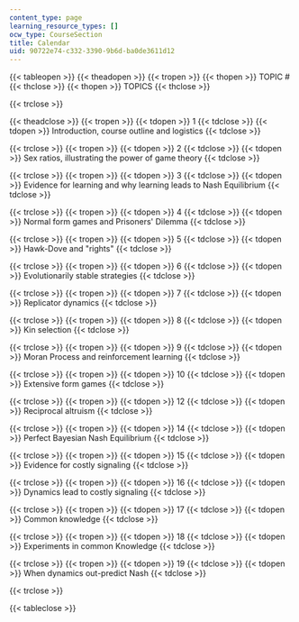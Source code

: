 ```yaml
---
content_type: page
learning_resource_types: []
ocw_type: CourseSection
title: Calendar
uid: 90722e74-c332-3390-9b6d-ba0de3611d12
---
```


{{< tableopen >}}
{{< theadopen >}}
{{< tropen >}}
{{< thopen >}}
TOPIC #
{{< thclose >}}
{{< thopen >}}
TOPICS
{{< thclose >}}

{{< trclose >}}

{{< theadclose >}}
{{< tropen >}}
{{< tdopen >}}
1
{{< tdclose >}}
{{< tdopen >}}
Introduction, course outline and logistics
{{< tdclose >}}

{{< trclose >}}
{{< tropen >}}
{{< tdopen >}}
2
{{< tdclose >}}
{{< tdopen >}}
Sex ratios, illustrating the power of game theory
{{< tdclose >}}

{{< trclose >}}
{{< tropen >}}
{{< tdopen >}}
3
{{< tdclose >}}
{{< tdopen >}}
Evidence for learning and why learning leads to Nash Equilibrium
{{< tdclose >}}

{{< trclose >}}
{{< tropen >}}
{{< tdopen >}}
4
{{< tdclose >}}
{{< tdopen >}}
Normal form games and Prisoners' Dilemma
{{< tdclose >}}

{{< trclose >}}
{{< tropen >}}
{{< tdopen >}}
5
{{< tdclose >}}
{{< tdopen >}}
Hawk-Dove and "rights"
{{< tdclose >}}

{{< trclose >}}
{{< tropen >}}
{{< tdopen >}}
6
{{< tdclose >}}
{{< tdopen >}}
Evolutionarily stable strategies
{{< tdclose >}}

{{< trclose >}}
{{< tropen >}}
{{< tdopen >}}
7
{{< tdclose >}}
{{< tdopen >}}
Replicator dynamics
{{< tdclose >}}

{{< trclose >}}
{{< tropen >}}
{{< tdopen >}}
8
{{< tdclose >}}
{{< tdopen >}}
Kin selection
{{< tdclose >}}

{{< trclose >}}
{{< tropen >}}
{{< tdopen >}}
9
{{< tdclose >}}
{{< tdopen >}}
Moran Process and reinforcement learning
{{< tdclose >}}

{{< trclose >}}
{{< tropen >}}
{{< tdopen >}}
10
{{< tdclose >}}
{{< tdopen >}}
Extensive form games
{{< tdclose >}}

{{< trclose >}}
{{< tropen >}}
{{< tdopen >}}
12
{{< tdclose >}}
{{< tdopen >}}
Reciprocal altruism
{{< tdclose >}}

{{< trclose >}}
{{< tropen >}}
{{< tdopen >}}
14
{{< tdclose >}}
{{< tdopen >}}
Perfect Bayesian Nash Equilibrium
{{< tdclose >}}

{{< trclose >}}
{{< tropen >}}
{{< tdopen >}}
15
{{< tdclose >}}
{{< tdopen >}}
Evidence for costly signaling
{{< tdclose >}}

{{< trclose >}}
{{< tropen >}}
{{< tdopen >}}
16
{{< tdclose >}}
{{< tdopen >}}
Dynamics lead to costly signaling
{{< tdclose >}}

{{< trclose >}}
{{< tropen >}}
{{< tdopen >}}
17
{{< tdclose >}}
{{< tdopen >}}
Common knowledge
{{< tdclose >}}

{{< trclose >}}
{{< tropen >}}
{{< tdopen >}}
18
{{< tdclose >}}
{{< tdopen >}}
Experiments in common Knowledge
{{< tdclose >}}

{{< trclose >}}
{{< tropen >}}
{{< tdopen >}}
19
{{< tdclose >}}
{{< tdopen >}}
When dynamics out-predict Nash
{{< tdclose >}}

{{< trclose >}}

{{< tableclose >}}